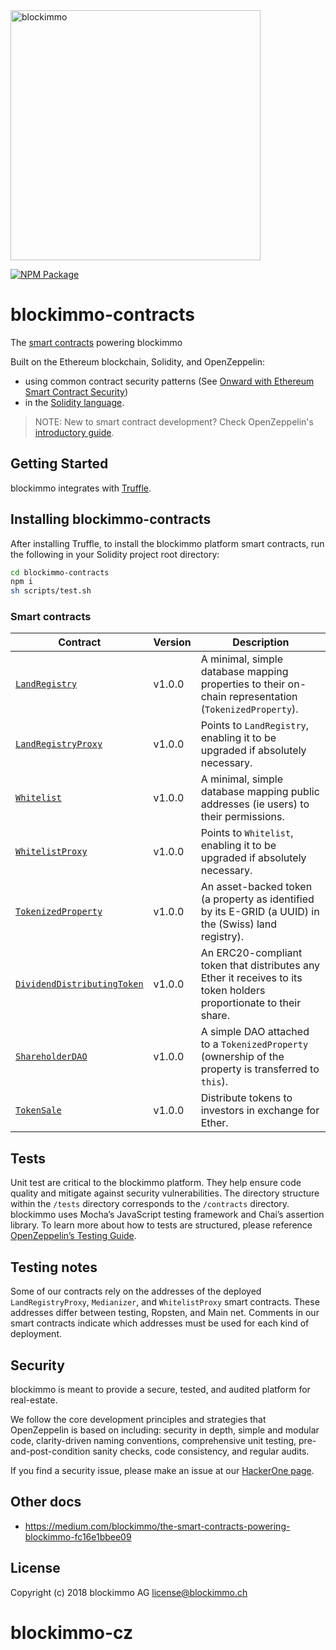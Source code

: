<img src="https://s3.eu-central-1.amazonaws.com/blockimmo-assets/logo.gif" alt="blockimmo" width="400px">

[![NPM Package](https://img.shields.io/npm/v/@blockimmo/contracts.svg?style=flat-square)](https://www.npmjs.org/package/@blockimmo/contracts)

# blockimmo-contracts
The [smart contracts](https://en.wikipedia.org/wiki/Smart_contract) powering blockimmo

Built on the Ethereum blockchain, Solidity, and OpenZeppelin:
- using common contract security patterns (See [Onward with Ethereum Smart Contract Security](https://medium.com/bitcorps-blog/onward-with-ethereum-smart-contract-security-97a827e47702#.y3kvdetbz))
- in the [Solidity language](https://solidity.readthedocs.io/en/develop/).

> NOTE: New to smart contract development? Check OpenZeppelin's [introductory guide](https://medium.com/zeppelin-blog/the-hitchhikers-guide-to-smart-contracts-in-ethereum-848f08001f05#.cox40d2ut).

## Getting Started

blockimmo integrates with [Truffle](https://github.com/ConsenSys/truffle).

## Installing blockimmo-contracts

After installing Truffle, to install the blockimmo platform smart contracts, run the following in your Solidity project root directory:

```sh
cd blockimmo-contracts
npm i
sh scripts/test.sh
```

### Smart contracts

| Contract                                                         | Version                                                                                                                               | Description                                                                                                               |
| --------------------------------------------------------------- | ------------------------------------------------------------------------------------------------------------------------------------- | ------------------------------------------------------------------------------------------------------------------------- |
| [`LandRegistry`](/contracts/LandRegistry.sol)                                      | v1.0.0                                                 | A minimal, simple database mapping properties to their on-chain representation (`TokenizedProperty`).                                                                 |
| [`LandRegistryProxy`](/contracts/LandRegistryProxy.sol)                       | v1.0.0                        | Points to `LandRegistry`, enabling it to be upgraded if absolutely necessary.                                                                     |
| [`Whitelist`](/contracts/Whitelist.sol)                         | v1.0.0                         | A minimal, simple database mapping public addresses (ie users) to their permissions.                                                                           |
| [`WhitelistProxy`](/contracts/WhitelistProxy.sol)           | v1.0.0           | Points to `Whitelist`, enabling it to be upgraded if absolutely necessary.                                                           |
| [`TokenizedProperty`](r/contracts/TokenizedProperty.sol)                       | v1.0.0                       | An asset-backed token (a property as identified by its E-GRID (a UUID) in the (Swiss) land registry).                                                        |
| [`DividendDistributingToken`](/contracts/DividendDistributingToken.sol)             | v1.0.0             | An ERC20-compliant token that distributes any Ether it receives to its token holders proportionate to their share. |
| [`ShareholderDAO`](/contracts/ShareholderDAO.sol)                   | v1.0.0                   | A simple DAO attached to a `TokenizedProperty` (ownership of the property is transferred to `this`).                                                                    |
| [`TokenSale`](/contracts/TokenSale.sol)             | v1.0.0             | Distribute tokens to investors in exchange for Ether.                                                                                                              |

## Tests
Unit test are critical to the blockimmo platform. They help ensure code quality and mitigate against security vulnerabilities. The directory structure within the `/tests` directory corresponds to the `/contracts` directory. blockimmo uses Mocha’s JavaScript testing framework and Chai’s assertion library. To learn more about how to tests are structured, please reference [OpenZeppelin’s Testing Guide](https://github.com/OpenZeppelin/openzeppelin-solidity#tests).

## Testing notes
Some of our contracts rely on the addresses of the deployed `LandRegistryProxy`, `Medianizer`, and `WhitelistProxy` smart contracts. These addresses differ between testing, Ropsten, and Main net. Comments in our smart contracts indicate which addresses must be used for each kind of deployment.

## Security
blockimmo is meant to provide a secure, tested, and audited platform for real-estate.

We follow the core development principles and strategies that OpenZeppelin is based on including: security in depth, simple and modular code, clarity-driven naming conventions, comprehensive unit testing, pre-and-post-condition sanity checks, code consistency, and regular audits.

If you find a security issue, please make an issue at our [HackerOne page](https://hackerone.com/blockimmo).

## Other docs
- https://medium.com/blockimmo/the-smart-contracts-powering-blockimmo-fc16e1bbee09

## License
Copyright (c) 2018 blockimmo AG license@blockimmo.ch
# blockimmo-cz
